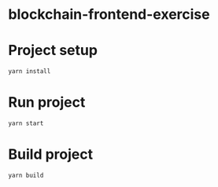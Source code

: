 # blockchain-frontend-exercise

# Project setup
```
yarn install
```

# Run project
```
yarn start
```

# Build project
```
yarn build
```